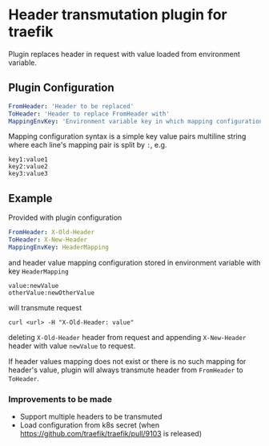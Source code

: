 # Header transmutation plugin for traefik

Plugin replaces header in request with value loaded from environment variable.

## Plugin Configuration

```yaml
FromHeader: 'Header to be replaced' 
ToHeader: 'Header to replace FromHeader with'
MappingEnvKey: 'Environment variable key in which mapping configuration is stored'
```

Mapping configuration syntax is a simple key value pairs multiline string where each line's mapping pair is split by `:`, e.g.
```text
key1:value1
key2:value2
key3:value3
```

## Example

Provided with plugin configuration
```yaml
FromHeader: X-Old-Header
ToHeader: X-New-Header
MappingEnvKey: HeaderMapping
```
and header value mapping configuration stored in environment variable with key `HeaderMapping`
```text
value:newValue
otherValue:newOtherValue
```

will transmute request
```text
curl <url> -H "X-Old-Header: value"
```
deleting `X-Old-Header` header from request and appending `X-New-Header` header with value `newValue` to request.

If header values mapping does not exist or there is no such mapping for header's value, 
plugin will always transmute header from `FromHeader` to `ToHeader`.

### Improvements to be made
* Support multiple headers to be transmuted
* Load configuration from k8s secret (when https://github.com/traefik/traefik/pull/9103 is released)